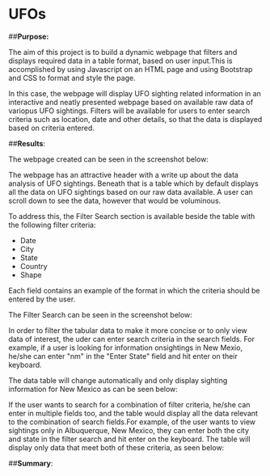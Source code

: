 # UFOs


##__Purpose:__

The aim of this project is to build a dynamic webpage that filters and displays required data in a table format, based on user input.This is accomplished by using Javascript on an HTML page and using Bootstrap and CSS to format and style the page. 

In this case, the webpage will display UFO sighting related information in an interactive and neatly presented webpage based on available raw data of variopus UFO sightings. Filters will be available for users to enter search criteria such as location, date and other details, so that the data is displayed based on criteria entered.


##__Results__:

The webpage created can be seen in the screenshot below:


The webpage has an attractive header with a write up about the data analysis of UFO sightings. Beneath that is a table which by default displays all the data on UFO sightings based on our raw data available. A user can scroll down to see the data, however that would be voluminous.

To address this, the Filter Search section is available beside the table with the following filter criteria:
- Date
- City
- State
- Country
- Shape

Each field contains an example of the format in which the criteria should be entered by the user.

The Filter Search can be seen in the screenshot below:

In order to filter the tabular data to make it more concise or to only view data of interest, the uder can enter search criteria in the search fields. For example, if a user is looking for information onsightings in New Mexio, he/she can enter "nm" in the "Enter State" field and hit enter on their keyboard.

The data table will change automatically and only display sighting information for New Mexico as can be seen below:


If the user wants to search for a combination of filter criteria, he/she can enter in multiple fields too, and the table would display all the data relevant to the combination of search fields.For example, of the user wants to view sightings only in Albuquerque, New Mexico, they can enter both the city and state in the filter search and hit enter on the keyboard. The table will display only data that meet both of these criteria, as seen below:


##__Summary__:




